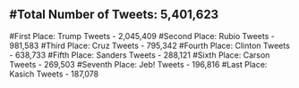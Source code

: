 #Total Number of Tweets: 5,401,623 
---
#First Place: Trump Tweets - 2,045,409
#Second Place: Rubio Tweets - 981,583
#Third Place: Cruz Tweets - 795,342
#Fourth Place: Clinton Tweets - 638,733
#Fifth Place: Sanders Tweets - 288,121
#Sixth Place: Carson Tweets - 269,503
#Seventh Place: Jeb! Tweets - 196,816
#Last Place: Kasich Tweets - 187,078
